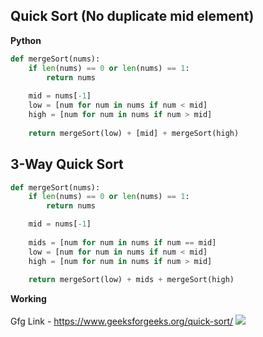 ## Quick Sort (No duplicate mid element)

**Python**
```python
def mergeSort(nums):
    if len(nums) == 0 or len(nums) == 1:
        return nums
        
    mid = nums[-1] 
    low = [num for num in nums if num < mid]
    high = [num for num in nums if num > mid]
    
    return mergeSort(low) + [mid] + mergeSort(high)
```

## 3-Way Quick Sort

```python
def mergeSort(nums):
    if len(nums) == 0 or len(nums) == 1:
        return nums

    mid = nums[-1]
    
    mids = [num for num in nums if num == mid]
    low = [num for num in nums if num < mid]
    high = [num for num in nums if num > mid]
    
    return mergeSort(low) + mids + mergeSort(high)
```

**Working**
<br><br>
Gfg Link - <a href="https://www.geeksforgeeks.org/quick-sort/">https://www.geeksforgeeks.org/quick-sort/</a>
<img src="https://www.geeksforgeeks.org/wp-content/uploads/gq/2014/01/QuickSort2.png">
